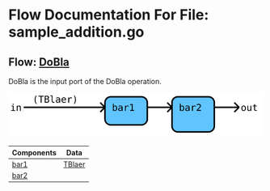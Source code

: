 # Flow Documentation For File: sample_addition.go


## Flow: [DoBla](sample_addition.go#L20L24)
DoBla is the input port of the DoBla operation.

![Flow: DoBla](./DoBla.svg)

Components | Data
---------- | -----
[bar1](sample_addition.go#L26L29) | [TBlaer](sample_addition.go#L5L5)
[bar2](sample_addition.go#L31L34) | 

